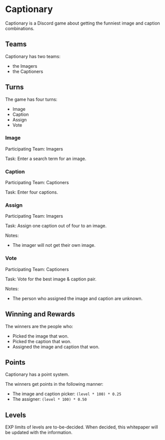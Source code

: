 # Captionary

Captionary is a Discord game about getting the funniest image and caption combinations.

## Teams

Captionary has two teams:
 * the Imagers
 * the Captioners

## Turns

The game has four turns:
 * Image
 * Caption
 * Assign
 * Vote

### Image

Participating Team: Imagers

Task: Enter a search term for an image.

### Caption

Participating Team: Captioners

Task: Enter four captions.

### Assign

Participating Team: Imagers

Task: Assign one caption out of four to an image.

Notes:
 * The imager will not get their own image.

### Vote

Participating Team: Captioners

Task: Vote for the best image & caption pair.

Notes:
 * The person who assigned the image and caption are unknown.

## Winning and Rewards

The winners are the people who:
 * Picked the image that won.
 * Picked the caption that won.
 * Assigned the image and caption that won.

## Points

Captionary has a point system.

The winners get points in the following manner:
 * The image and caption picker: `(level * 100) * 0.25`
 * The assigner: `(level * 100) * 0.50`

## Levels

EXP limits of levels are to-be-decided. When decided, this whitepaper will be updated with the information.